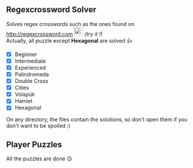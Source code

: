 ## Regexcrossword Solver

Solves regex crosswords such as the ones found on http://regexcrossword.com <img src="https://regexcrossword.com/img/logo.svg" height="24"> *(try it !)*
<br>Actually, all puzzle except **Hexagonal** are solved :+1:

- [x] Beginner
- [x] Intermediate
- [x] Experienced
- [x] Palindromeda
- [x] Double Cross
- [x] Cities
- [x] Volapük
- [x] Hamlet
- [x] Hexagonal

On any directory, the files contain the solutions, so don't open them if you don't want to be spoiled :)

## Player Puzzles

All the puzzles are done :wink:

